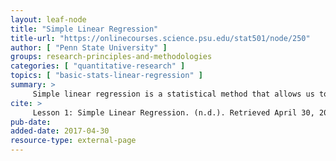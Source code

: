 ```yaml
---
layout: leaf-node
title: "Simple Linear Regression"
title-url: "https://onlinecourses.science.psu.edu/stat501/node/250"
author: [ "Penn State University" ]
groups: research-principles-and-methodologies
categories: [ "quantitative-research" ]
topics: [ "basic-stats-linear-regression" ]
summary: >
     Simple linear regression is a statistical method that allows us to summarize and study relationships between two continuous (quantitative) variables. This lesson introduces the concept and basic procedures of simple linear regression. We will also learn two measures that describe the strength of the linear association that we find in data.
cite: >
     Lesson 1: Simple Linear Regression. (n.d.). Retrieved April 30, 2017, from https://onlinecourses.science.psu.edu/stat501/node/250
pub-date: 
added-date: 2017-04-30
resource-type: external-page
---
```

